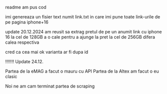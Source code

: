 readme
am pus cod

imi genereaza un fisier text numit link.txt in care imi pune toate link-urile de pe pagina iphone+16


update 20.12.2024
am reusit sa extrag pretul de pe un anumit link cu iphone 16
la cel de 128GB a o cale pentru a ajunge la pret
la cel de 256GB difera calea respectiva

cred ca cea mai ok varianta ar fi dupa id 



!!!!!!!
Update 24.12.

Partea de la eMAG a facut o mauru cu API
Partea de la Altex am facut o eu clasic

Noi ne am cam terminat partea de scraping